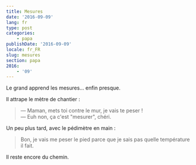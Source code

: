 ```yaml
---
title: Mesures
date: '2016-09-09'
lang: fr
type: post
categories:
    - papa
publishDate: '2016-09-09'
locale: fr_FR
slug: mesures
section: papa
2016:
    - '09'
---
```


Le grand apprend les mesures… enfin presque.

<!--more-->

Il attrape le mètre de chantier : 

> — Maman, mets toi contre le mur, je vais te peser !  
> — Euh non, ça c'est "mesurer", chéri.

Un peu plus tard, avec le pédimètre en main : 

> Bon, je vais me peser le pied parce que je sais pas quelle température il fait.

Il reste encore du chemin.